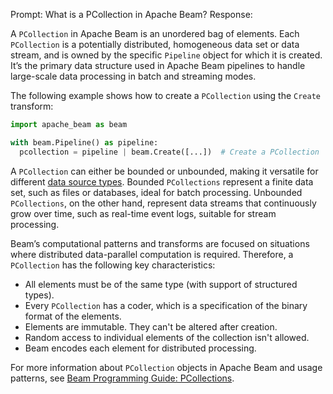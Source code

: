 Prompt:
What is a PCollection in Apache Beam?
Response:

A `PCollection` in Apache Beam is an unordered bag of elements. Each `PCollection` is a potentially distributed, homogeneous data set or data stream, and is owned by the specific `Pipeline` object for which it is created. It’s the primary data structure used in Apache Beam pipelines to handle large-scale data processing in batch and streaming modes.

The following example shows how to create a `PCollection` using the `Create` transform:

```python
import apache_beam as beam

with beam.Pipeline() as pipeline:
  pcollection = pipeline | beam.Create([...])  # Create a PCollection
```

A `PCollection` can either be bounded or unbounded, making it versatile for different [data source types](https://beam.apache.org/documentation/basics/#pcollection). Bounded `PCollections` represent a finite data set, such as files or databases, ideal for batch processing. Unbounded `PCollections`, on the other hand, represent data streams that continuously grow over time, such as real-time event logs, suitable for stream processing.

Beam’s computational patterns and transforms are focused on situations where distributed data-parallel computation is required. Therefore, a `PCollection` has the following key characteristics:
   - All elements must be of the same type (with support of structured types).
   - Every `PCollection` has a coder, which is a specification of the binary format of the elements.
   - Elements are immutable. They can't be altered after creation.
   - Random access to individual elements of the collection isn't allowed.
   - Beam encodes each element for distributed processing.

For more information about `PCollection` objects in Apache Beam and usage patterns, see [Beam Programming Guide: PCollections](https://beam.apache.org/documentation/programming-guide/#pcollections).
